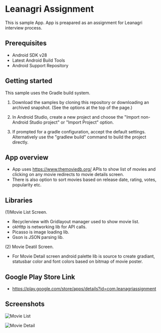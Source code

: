 Leanagri Assignment
=====================================================

This is sample App. App is preapared as an assignment for Leanagri interview process.

Prerequisites
--------------

- Android SDK v28
- Latest Android Build Tools
- Android Support Repository

Getting started
---------------

This sample uses the Gradle build system.

1. Download the samples by cloning this repository or downloading an archived
  snapshot. (See the options at the top of the page.)
1. In Android Studio, create a new project and choose the "Import non-Android Studio project" or
  "Import Project" option.

1. If prompted for a gradle configuration, accept the default settings.
  Alternatively use the "gradlew build" command to build the project directly.

App overview
--------------
- App uses  https://www.themoviedb.org/ APIs to show list of movies and clicking on any movie redirects to movie details screen.
- There is also option to sort movies based on release date, rating, votes, popularity etc.

Libraries
-----------
(1)Movie List Screen.
- Recyclerview with Gridlayout manager used to show movie list.
- okHttp is networking lib for API calls.
- Picasso is image loading lib.
- Gson is JSON parsing lib.

(2) Movie Deatil Screen.
- For Movie Detail screen android palette lib is source to create gradiant, statusbar color and font colors based on bitmap of movie poster.


Google Play Store Link
----------------------
- https://play.google.com/store/apps/details?id=com.leanagriassignment


Screenshots
-----------
![Movie List](https://user-images.githubusercontent.com/48313933/54864888-6f027f80-4d83-11e9-9dfd-acb571a17298.jpg)

![Movie Detail](https://user-images.githubusercontent.com/48313933/54864886-6ad66200-4d83-11e9-82aa-f4695bd598bd.jpg)









